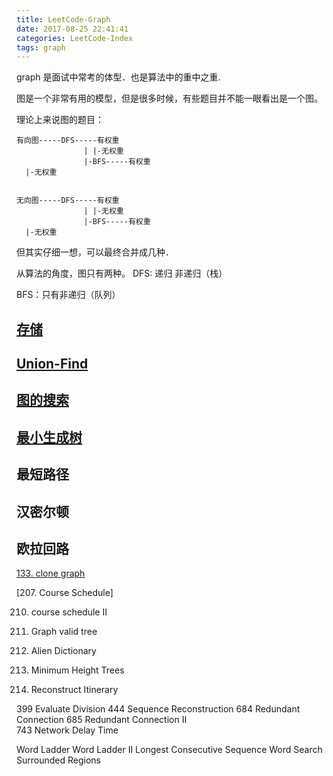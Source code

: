 ```yaml
---
title: LeetCode-Graph
date: 2017-08-25 22:41:41
categories: LeetCode-Index
tags: graph
---
```


graph 是面试中常考的体型．也是算法中的重中之重.

图是一个非常有用的模型，但是很多时候，有些题目并不能一眼看出是一个图。


理论上来说图的题目：

```text
有向图-----DFS-----有权重
               | |-无权重
               |-BFS-----有权重
  |-无权重


无向图-----DFS-----有权重
               | |-无权重
               |-BFS-----有权重
  |-无权重
```

但其实仔细一想，可以最终合并成几种．

从算法的角度，图只有两种。
DFS:
递归
非递归（栈）

BFS：只有非递归（队列）

## [存储](http://www.wayne.ink/2017/12/26/Algorithm/Graph-Stroage/)

## [Union-Find](http://www.wayne.ink/2017/09/15/LeetCode/LeetCode-Union-Find/)

## [图的搜索](http://www.wayne.ink/2017/12/26/Algorithm/Graph-Search/)

## [最小生成树](http://www.wayne.ink/2017/12/26/Algorithm/Minimum-Spanning-Tree/)

## 最短路径

## 汉密尔顿

## 欧拉回路 

[133. clone graph](http://www.wayne.ink/2017/12/26/LeetCode/0133-Clone-Graph/)


[207. Course Schedule]

210. course schedule II

261. Graph valid tree

269. Alien Dictionary

310. Minimum Height Trees 

332. Reconstruct Itinerary

399  Evaluate Division 
444  Sequence Reconstruction
684  Redundant Connection
685  Redundant Connection II  
743  Network Delay Time

Word Ladder
Word Ladder II
Longest Consecutive Sequence
Word Search
Surrounded Regions

